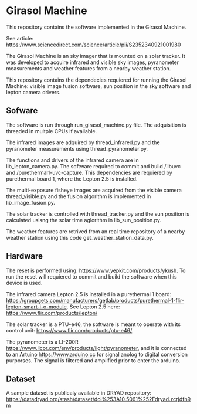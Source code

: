 # Girasol Machine

This repository contains the software implemented in the Girasol Machine.

See article: https://www.sciencedirect.com/science/article/pii/S2352340921001980

The Girasol Machine is an sky imager that is mounted on a solar tracker. It was developed to acquire infrared and visible sky images, pyranometer measurements and weather features from a nearby weather station.

This repository contains the dependecies requiered for running the Girasol Machine: visible image fusion software, sun position in the sky software and lepton camera drivers.

## Sofware

The software is run through run_girasol_machine.py file. The adquisition is threaded in multple CPUs if available. 

The infrared images are adquired by thread_infrared.py and the pyranometer measurements using thread_pyranometer.py. 

The functions and drivers of the infrared camera are in lib_lepton_camera.py. The software required to commit and build /libuvc and /purethermal1-uvc-capture. This dependencies are requiered by purethermal board 1, where the Lepton 2.5 is installed. 

The multi-exposure fisheye images are acquired from the visible camera thread_visible.py and the fusion algorithm is implemented in lib_image_fusion.py. 

The solar tracker is controlled with thread_tracker.py and the sun position is calculated usisng the solar time aglorithm in lib_sun_position.py.

The weather features are retrived from an real time repository of a nearby weather station using this code get_weather_station_data.py.

## Hardware

The reset is performed using: https://www.yepkit.com/products/ykush.
To run the reset will requiered to commit and build the software when this device is used.

The infrared camera Lepton 2.5 is installed in a purethermal 1 board: https://groupgets.com/manufacturers/getlab/products/purethermal-1-flir-lepton-smart-i-o-module. See Lepton 2.5 here: https://www.flir.com/products/lepton/

The solar tracker is a PTU-e46, the software is meant to operate with its control unit: https://www.flir.com/products/ptu-e46/

The pyranometer is a LI-200R https://www.licor.com/env/products/light/pyranometer, and it is connected to an Artuino https://www.arduino.cc for signal anolog to digital conversion purporses. The signal is filtered and amplified prior to enter the arduino.

## Dataset

A sample dataset is publicaly available in DRYAD repository: https://datadryad.org/stash/dataset/doi%253A10.5061%252Fdryad.zcrjdfn9m
